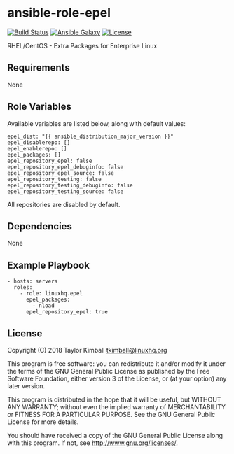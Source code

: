 # ansible-role-epel

[![Build Status](https://travis-ci.org/linuxhq/ansible-role-epel.svg?branch=master)](https://travis-ci.org/linuxhq/ansible-role-epel)
[![Ansible Galaxy](https://img.shields.io/badge/ansible--galaxy-epel-blue.svg?style=flat)](https://galaxy.ansible.com/linuxhq/epel)
[![License](https://img.shields.io/badge/license-GPLv3-brightgreen.svg?style=flat)](COPYING)

RHEL/CentOS - Extra Packages for Enterprise Linux

## Requirements

None

## Role Variables

Available variables are listed below, along with default values:

    epel_dist: "{{ ansible_distribution_major_version }}"
    epel_disablerepo: []
    epel_enablerepo: []
    epel_packages: []
    epel_repository_epel: false
    epel_repository_epel_debuginfo: false
    epel_repository_epel_source: false
    epel_repository_testing: false
    epel_repository_testing_debuginfo: false
    epel_repository_testing_source: false

All repositories are disabled by default.

## Dependencies

None

## Example Playbook

    - hosts: servers
      roles:
        - role: linuxhq.epel
          epel_packages:
            - nload
          epel_repository_epel: true

## License

Copyright (C) 2018 Taylor Kimball <tkimball@linuxhq.org>

This program is free software: you can redistribute it and/or modify
it under the terms of the GNU General Public License as published by
the Free Software Foundation, either version 3 of the License, or
(at your option) any later version.

This program is distributed in the hope that it will be useful,
but WITHOUT ANY WARRANTY; without even the implied warranty of
MERCHANTABILITY or FITNESS FOR A PARTICULAR PURPOSE. See the
GNU General Public License for more details.

You should have received a copy of the GNU General Public License
along with this program. If not, see <http://www.gnu.org/licenses/>.
